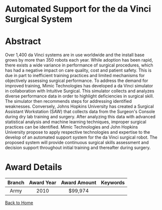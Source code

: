 
Automated Support for the da Vinci Surgical System
==================================================

# Abstract


Over 1,400 da Vinci systems are in use worldwide and the install base grows by more than 350 robots each year.  While adoption has been rapid, there exists a wide variance in performance of surgical procedures, which has had a negative impact on care quality, cost and patient safety.  This is due in part to inefficient training practices and limited mechanisms for  objectively assessing surgical performance.  To address the demand for improved training, Mimic Technologies has developed a da Vinci simulator in collaboration with Intuitive Surgical.  This simulator collects and analyzes diverse performance data in order to highlight deficiencies in surgical skill.  The simulator then recommends steps for addressing identified weaknesses.  Conversely, Johns Hopkins University has created a Surgical Assistant Workstation (SAW) that collects data from the Surgeon's Console during dry lab training and surgery.  After analyzing this data with advanced statistical analysis and machine learning techniques, improper surgical practices can be identified.  Mimic Technologies and John Hopkins University propose to apply respective technologies and expertise to the develop of an automated support system for the da Vinci surgical robot.  The proposed system will provide continuous surgical skills assessment and decision support throughout initial training and thereafter during surgery.  

# Award Details

|Branch|Award Year|Award Amount|Keywords|
| :---: | :---: | :---: | :---: |
|Army|2010|$99,974||
  
  


[Back to Home](https://github.com/chrischow/dod_sbir_awards#991)